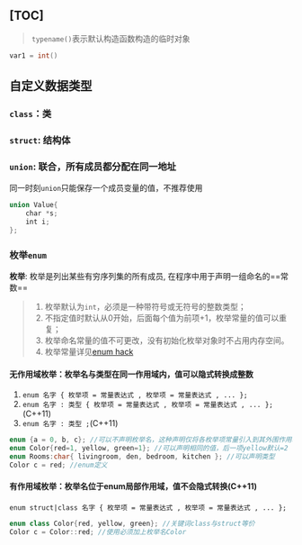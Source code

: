 [TOC]
---
> `typename()`表示默认构造函数构造的临时对象
```cpp
var1 = int()

```
## 自定义数据类型
### `class`：类
### `struct`: 结构体

### `union`: 联合，所有成员都分配在同一地址
同一时刻`union`只能保存一个成员变量的值，不推荐使用
```cpp
union Value{
    char *s;
    int i;
};
```
### 枚举`enum`
**枚举**: 枚举是列出某些有穷序列集的所有成员, 在程序中用于声明一组命名的==常数==

> 1. 枚举默认为`int`，必须是一种带符号或无符号的整数类型；
> 2. 不指定值时默认从0开始，后面每个值为前项+1，枚举常量的值可以重复；
> 3. 枚举命名常量的值不可更改，没有初始化枚举对象时不占用内存空间。
> 4. 枚举常量详见[enum hack](..\1.如何运行一个C++程序\2.编译预处理.md)

#### 无作用域枚举：枚举名与类型在同一作用域内，值可以隐式转换成整数
1. `enum 名字 { 枚举项 = 常量表达式 , 枚举项 = 常量表达式 , ... };`
2. `enum 名字 : 类型 { 枚举项 = 常量表达式 , 枚举项 = 常量表达式 , ... };`(C++11)
3. `enum 名字 : 类型 ;`(C++11)
    
```cpp
enum {a = 0, b, c}; //可以不声明枚举名，这种声明仅将各枚举项常量引入到其外围作用域中
enum Color{red=1, yellow, green=1}; //可以声明相同的值，后一项yellow默认=2
enum Rooms:char{ livingroom, den, bedroom, kitchen }; //可以声明类型
Color c = red; //enum定义
```    
#### 有作用域枚举：枚举名位于enum局部作用域，值不会隐式转换(C++11)
`enum struct|class 名字 { 枚举项 = 常量表达式 , 枚举项 = 常量表达式 , ... };`
```cpp
enum class Color{red, yellow, green}; //关键词class与struct等价
Color c = Color::red; //使用必须加上枚举名Color
```